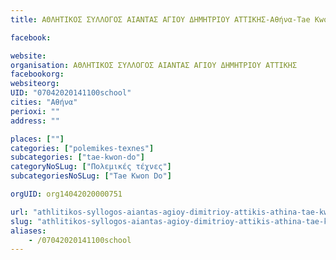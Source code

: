 ```yaml
---
title: ΑΘΛΗΤΙΚΟΣ ΣΥΛΛΟΓΟΣ ΑΙΑΝΤΑΣ ΑΓΙΟΥ ΔΗΜΗΤΡΙΟΥ ΑΤΤΙΚΗΣ-Αθήνα-Tae Kwon Do

facebook:

website:
organisation: ΑΘΛΗΤΙΚΟΣ ΣΥΛΛΟΓΟΣ ΑΙΑΝΤΑΣ ΑΓΙΟΥ ΔΗΜΗΤΡΙΟΥ ΑΤΤΙΚΗΣ
facebookorg:
websiteorg:
UID: "07042020141100school"
cities: "Αθήνα"
perioxi: ""
address: ""

places: [""]
categories: ["polemikes-texnes"]
subcategories: ["tae-kwon-do"]
categoryNoSLug: ["Πολεμικές τέχνες"]
subcategoriesNoSLug: ["Tae Kwon Do"]

orgUID: org14042020000751

url: "athlitikos-syllogos-aiantas-agioy-dimitrioy-attikis-athina-tae-kwon-do/athina//"
slug: "athlitikos-syllogos-aiantas-agioy-dimitrioy-attikis-athina-tae-kwon-do"
aliases:
    - /07042020141100school
---
```





